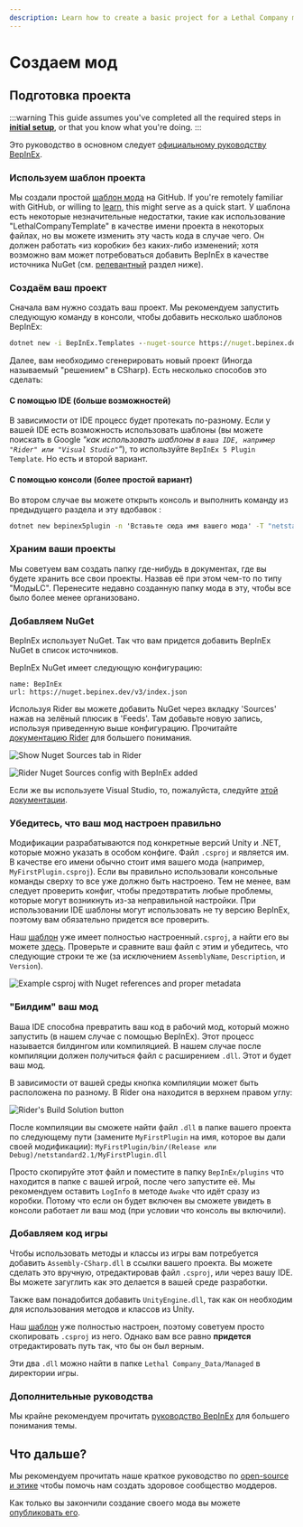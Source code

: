 ```yaml
---
description: Learn how to create a basic project for a Lethal Company mod.
---
```


# Создаем мод

## Подготовка проекта

:::warning
This guide assumes you've completed all the required steps in **[initial setup](initial-setup)**, or that you know what you're doing.
:::

Это руководство в основном следует [официальному руководству BepInEx](https://docs.bepinex.dev/articles/dev_guide/plugin_tutorial/2_plugin_start.html).

### Используем шаблон проекта

Мы создали простой [шаблон мода](https://github.com/LethalCompany/LethalCompanyTemplate) на GitHub. If you're remotely familiar with GitHub, or willing to [learn](initial-setup.html#creating-a-github-account), this might serve as a quick start. У шаблона есть некоторые незначительные недостатки, такие как использование "LethalCompanyTemplate" в качестве имени проекта в некоторых файлах, но вы можете изменить эту часть кода в случае чего. Он должен работать «из коробки» без каких-либо изменений; хотя возможно вам может потребоваться добавить BepInEx в качестве источника NuGet (см. [релевантный](#adding-nuget-source) раздел ниже).

### Создаём ваш проект

Сначала вам нужно создать ваш проект. Мы рекомендуем запустить следующую команду в консоли, чтобы добавить несколько шаблонов BepInEx:

```cmd
dotnet new -i BepInEx.Templates --nuget-source https://nuget.bepinex.dev/v3/index.json
```

Далее, вам необходимо сгенерировать новый проект (Иногда называемый "решением" в CSharp). Есть несколько способов это сделать:

#### С помощью IDE (больше возможностей)

В зависимости от IDE процесс будет протекать по-разному. Если у вашей IDE есть возможность использовать шаблоны (вы можете поискать в Google _"как использовать шаблоны в `ваша IDE, например "Rider" или "Visual Studio"`"_), то используйте `BepInEx 5 Plugin Template`. Но есть и второй вариант.

#### С помощью консоли (более простой вариант)

Во втором случае вы можете открыть консоль и выполнить команду из предыдущего раздела и эту вдобавок :

```cmd
dotnet new bepinex5plugin -n 'Вставьте сюда имя вашего мода' -T "netstandard2.1" -U "2022.3.9"
```

### Храним ваши проекты

Мы советуем вам создать папку где-нибудь в документах, где вы будете хранить все свои проекты. Назвав её при этом чем-то по типу "МодыLC". Перенесите недавно созданную папку мода в эту, чтобы все было более менее организовано.

### Добавляем NuGet

BepInEx использует NuGet. Так что вам придется добавить BepInEx NuGet в список источников.

BepInEx NuGet имеет следующую конфигурацию:

```
name: BepInEx
url: https://nuget.bepinex.dev/v3/index.json
```

Используя Rider вы можете добавить NuGet через вкладку 'Sources' нажав на зелёный плюсик в 'Feeds'. Там добавьте новую запись, используя приведенную выше конфигурацию. Прочитайте [документацию Rider](https://www.jetbrains.com/help/rider/Using_NuGet.html#sources) для большего понимания.

![Show Nuget Sources tab in Rider](/images/starting-a-mod/ridershownugetsources.png)

![Rider Nuget Sources config with BepInEx added](/images/starting-a-mod/ridernugetfeeds.png)

Если же вы используете Visual Studio, то, пожалуйста, следуйте [этой документации](https://learn.microsoft.com/en-us/nuget/consume-packages/install-use-packages-visual-studio#package-sources).

### Убедитесь, что ваш мод настроен правильно

Модификации разрабатываются под конкретные версий Unity и .NET, которые можно указать в особом конфиге. Файл `.csproj` и является им. В качестве его имени обычно стоит имя вашего мода (например, `MyFirstPlugin.csproj`). Если вы правильно использовали консольные команды сверху то все уже должно быть настроено. Тем не менее, вам следует проверить конфиг, чтобы предотвратить любые проблемы, которые могут возникнуть из-за неправильной настройки. При использовании IDE шаблоны могут использовать не ту версию BepInEx, поэтому вам обязательно придется все проверить.

Наш [шаблон](https://github.com/LethalCompany/LethalCompanyTemplate) уже имеет полностью настроенный`.csproj`, а найти его вы можете [здесь](https://github.com/LethalCompany/LethalCompanyTemplate/blob/main/LethalCompanyTemplate/LethalCompanyTemplate.csproj). Проверьте и сравните ваш файл с этим и убедитесь, что следующие строки те же (за исключением `AssemblyName`, `Description`, и `Version`).

![Example csproj with Nuget references and proper metadata](/images/starting-a-mod/csprojexample.png)

### "Билдим" ваш мод

Ваша IDE способна превратить ваш код в рабочий мод, который можно запустить (в нашем случае с помощью BepInEx). Этот процесс называется билдингом или компиляцией. В нашем случае после компиляции должен получиться файл с расширением `.dll`. Этот и будет ваш мод.

В зависимости от вашей среды кнопка компиляции может быть расположена по разному. В Rider она находится в верхнем правом углу:

![Rider's Build Solution button](/images/starting-a-mod/riderbuild.png)

После компиляции вы сможете найти файл `.dll` в папке вашего проекта по следующему пути (замените `MyFirstPlugin` на имя, которое вы дали своей модификации): `MyFirstPlugin/bin/(Release или Debug)/netstandard2.1/MyFirstPlugin.dll`

Просто скопируйте этот файл и поместите в папку `BepInEx/plugins` что находится в папке с вашей игрой, после чего запустите её. Мы рекомендуем оставить `LogInfo` в методе `Awake` что идёт сразу из коробки. Потому что если он будет включен вы сможете увидеть в консоли работает ли ваш мод (при условии что консоль вы включили).

### Добавляем код игры

Чтобы использовать методы и классы из игры вам потребуется добавить `Assembly-CSharp.dll` в ссылки вашего проекта. Вы можете сделать это вручную, отредактировав файл `.csproj`, или через вашу IDE. Вы можете загуглить как это делается в вашей среде разработки.

Также вам понадобится добавить `UnityEngine.dll`, так как он необходим для использования методов и классов из Unity.

Наш [шаблон](https://github.com/LethalCompany/LethalCompanyTemplate) уже полностью настроен, поэтому советуем просто скопировать `.csproj` из него. Однако вам все равно **придется** отредактировать путь так, что бы он был верным.

Эти два `.dll` можно найти в папке `Lethal Company_Data/Managed` в директории игры.

### Дополнительные руководства

Мы крайне рекомендуем прочитать [руководство BepInEx](https://docs.bepinex.dev/articles/dev_guide/plugin_tutorial/2_plugin_start.html) для большего понимания темы.

## Что дальше?

Мы рекомендуем прочитать наше краткое руководство по [open-source и этике](open-source-and-ethics) чтобы помочь нам создать здоровое сообщество моддеров.

Как только вы закончили создание своего мода вы можете [опубликовать его](publishing-your-mod).
